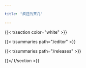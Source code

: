 ```yaml
---

title: "疯狂的茶几"

---
```


{{< t/section color="white" >}}

{{< t/summaries  path="/editor" >}}

{{< t/summaries  path="/releases" >}}

{{</ t/section >}}


